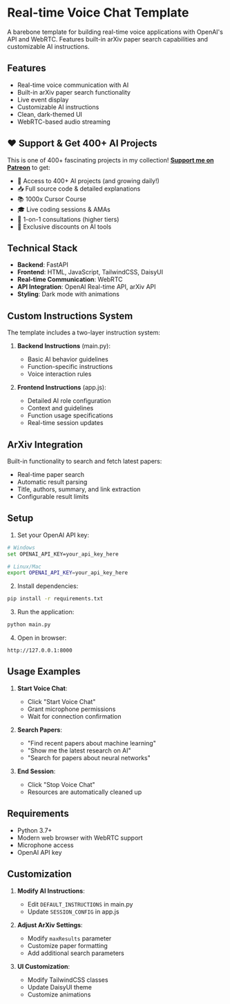 # Real-time Voice Chat Template

A barebone template for building real-time voice applications with OpenAI's API and WebRTC. Features built-in arXiv paper search capabilities and customizable AI instructions.

## Features

- Real-time voice communication with AI
- Built-in arXiv paper search functionality
- Live event display
- Customizable AI instructions
- Clean, dark-themed UI
- WebRTC-based audio streaming

## ❤️ Support & Get 400+ AI Projects

This is one of 400+ fascinating projects in my collection! **[Support me on Patreon](https://www.patreon.com/c/echohive42/membership)** to get:
- 🎯 Access to 400+ AI projects (and growing daily!)
- 📥 Full source code & detailed explanations
- 📚 1000x Cursor Course
- 🎓 Live coding sessions & AMAs
- 💬 1-on-1 consultations (higher tiers)
- 🎁 Exclusive discounts on AI tools

## Technical Stack

- **Backend**: FastAPI
- **Frontend**: HTML, JavaScript, TailwindCSS, DaisyUI
- **Real-time Communication**: WebRTC
- **API Integration**: OpenAI Real-time API, arXiv API
- **Styling**: Dark mode with animations

## Custom Instructions System

The template includes a two-layer instruction system:

1. **Backend Instructions** (main.py):
   - Basic AI behavior guidelines
   - Function-specific instructions
   - Voice interaction rules

2. **Frontend Instructions** (app.js):
   - Detailed AI role configuration
   - Context and guidelines
   - Function usage specifications
   - Real-time session updates

## ArXiv Integration

Built-in functionality to search and fetch latest papers:
- Real-time paper search
- Automatic result parsing
- Title, authors, summary, and link extraction
- Configurable result limits

## Setup

1. Set your OpenAI API key:
```bash
# Windows
set OPENAI_API_KEY=your_api_key_here

# Linux/Mac
export OPENAI_API_KEY=your_api_key_here
```

2. Install dependencies:
```bash
pip install -r requirements.txt
```

3. Run the application:
```bash
python main.py
```

4. Open in browser:
```
http://127.0.0.1:8000
```

## Usage Examples

1. **Start Voice Chat**:
   - Click "Start Voice Chat"
   - Grant microphone permissions
   - Wait for connection confirmation

2. **Search Papers**:
   - "Find recent papers about machine learning"
   - "Show me the latest research on AI"
   - "Search for papers about neural networks"

3. **End Session**:
   - Click "Stop Voice Chat"
   - Resources are automatically cleaned up

## Requirements

- Python 3.7+
- Modern web browser with WebRTC support
- Microphone access
- OpenAI API key

## Customization

1. **Modify AI Instructions**:
   - Edit `DEFAULT_INSTRUCTIONS` in main.py
   - Update `SESSION_CONFIG` in app.js

2. **Adjust ArXiv Settings**:
   - Modify `maxResults` parameter
   - Customize paper formatting
   - Add additional search parameters

3. **UI Customization**:
   - Modify TailwindCSS classes
   - Update DaisyUI theme
   - Customize animations
